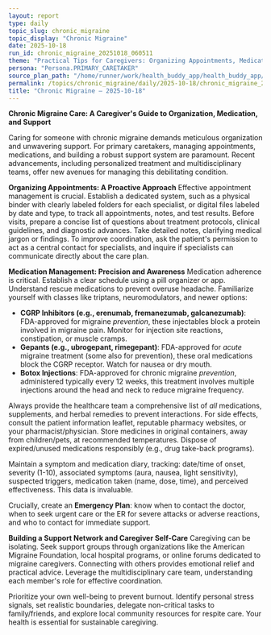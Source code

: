 ```yaml
---
layout: report
type: daily
topic_slug: chronic_migraine
topic_display: "Chronic Migraine"
date: 2025-10-18
run_id: chronic_migraine_20251018_060511
theme: "Practical Tips for Caregivers: Organizing Appointments, Medications, and Support"
persona: "Persona.PRIMARY_CARETAKER"
source_plan_path: "/home/runner/work/health_buddy_app/health_buddy_app/.results/chronic_migraine/weekly_plan/2025-10-13/plan.json"
permalink: /topics/chronic_migraine/daily/2025-10-18/chronic_migraine_20251018_060511/
title: "Chronic Migraine — 2025-10-18"
---
```


**Chronic Migraine Care: A Caregiver's Guide to Organization, Medication, and Support**

Caring for someone with chronic migraine demands meticulous organization and unwavering support. For primary caretakers, managing appointments, medications, and building a robust support system are paramount. Recent advancements, including personalized treatment and multidisciplinary teams, offer new avenues for managing this debilitating condition.

**Organizing Appointments: A Proactive Approach**
Effective appointment management is crucial. Establish a dedicated system, such as a physical binder with clearly labeled folders for each specialist, or digital files labeled by date and type, to track all appointments, notes, and test results. Before visits, prepare a concise list of questions about treatment protocols, clinical guidelines, and diagnostic advances. Take detailed notes, clarifying medical jargon or findings. To improve coordination, ask the patient's permission to act as a central contact for specialists, and inquire if specialists can communicate directly about the care plan.

**Medication Management: Precision and Awareness**
Medication adherence is critical. Establish a clear schedule using a pill organizer or app. Understand rescue medications to prevent overuse headache. Familiarize yourself with classes like triptans, neuromodulators, and newer options:
*   **CGRP Inhibitors (e.g., erenumab, fremanezumab, galcanezumab)**: FDA-approved for migraine *prevention*, these injectables block a protein involved in migraine pain. Monitor for injection site reactions, constipation, or muscle cramps.
*   **Gepants (e.g., ubrogepant, rimegepant)**: FDA-approved for *acute* migraine treatment (some also for prevention), these oral medications block the CGRP receptor. Watch for nausea or dry mouth.
*   **Botox Injections**: FDA-approved for chronic migraine *prevention*, administered typically every 12 weeks, this treatment involves multiple injections around the head and neck to reduce migraine frequency.

Always provide the healthcare team a comprehensive list of *all* medications, supplements, and herbal remedies to prevent interactions. For side effects, consult the patient information leaflet, reputable pharmacy websites, or your pharmacist/physician. Store medicines in original containers, away from children/pets, at recommended temperatures. Dispose of expired/unused medications responsibly (e.g., drug take-back programs).

Maintain a symptom and medication diary, tracking: date/time of onset, severity (1-10), associated symptoms (aura, nausea, light sensitivity), suspected triggers, medication taken (name, dose, time), and perceived effectiveness. This data is invaluable.

Crucially, create an **Emergency Plan**: know when to contact the doctor, when to seek urgent care or the ER for severe attacks or adverse reactions, and who to contact for immediate support.

**Building a Support Network and Caregiver Self-Care**
Caregiving can be isolating. Seek support groups through organizations like the American Migraine Foundation, local hospital programs, or online forums dedicated to migraine caregivers. Connecting with others provides emotional relief and practical advice. Leverage the multidisciplinary care team, understanding each member's role for effective coordination.

Prioritize your own well-being to prevent burnout. Identify personal stress signals, set realistic boundaries, delegate non-critical tasks to family/friends, and explore local community resources for respite care. Your health is essential for sustainable caregiving.
